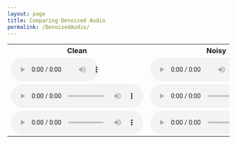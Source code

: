 ```yaml
---
layout: page
title: Comparing Denoised Audio
permalink: /DenoisedAudio/
---
```



<table>
  <tr>
    <th>Clean</th>
    <th>Noisy</th>
    <th>Denoised</th>
  </tr>
  <tr>
    <td><audio controls style="width: 200px;">
  <source src="/Audio/clean_1027-i_n.wav" type="audio/wav">
Your browser does not support the audio element.
</audio></td>
    <td><audio controls style="width: 200px;">
  <source src="/Audio/noisy_1027-i_n.wav" type="audio/wav">
Your browser does not support the audio element.
</audio></td>
    <td><audio controls style="width: 200px;">
  <source src="/Audio/denoised_1027-i_n.wav" type="audio/wav">
Your browser does not support the audio element.
</audio></td>
  </tr>
  <tr>
    <td><audio controls>
  <source src="/Audio/clean_1336-i_n.wav" type="audio/wav">
Your browser does not support the audio element.
</audio></td>
    <td><audio controls>
  <source src="/Audio/noisy_1336-i_n.wav" type="audio/wav">
Your browser does not support the audio element.
</audio></td>
    <td><audio controls>
  <source src="/Audio/denoised_1336-i_n.wav" type="audio/wav">
Your browser does not support the audio element.
</audio></td>
  </tr>
    <tr>
    <td><audio controls>
  <source src="/Audio/clean_1974-u_n.wav" type="audio/wav">
Your browser does not support the audio element.
</audio></td>
    <td><audio controls>
  <source src="/Audio/noisy_1974-u_n.wav" type="audio/wav">
Your browser does not support the audio element.
</audio></td>
    <td><audio controls>
  <source src="/Audio/denoised_1974-u_n.wav" type="audio/wav">
Your browser does not support the audio element.
</audio></td>
  </tr>
</table>


